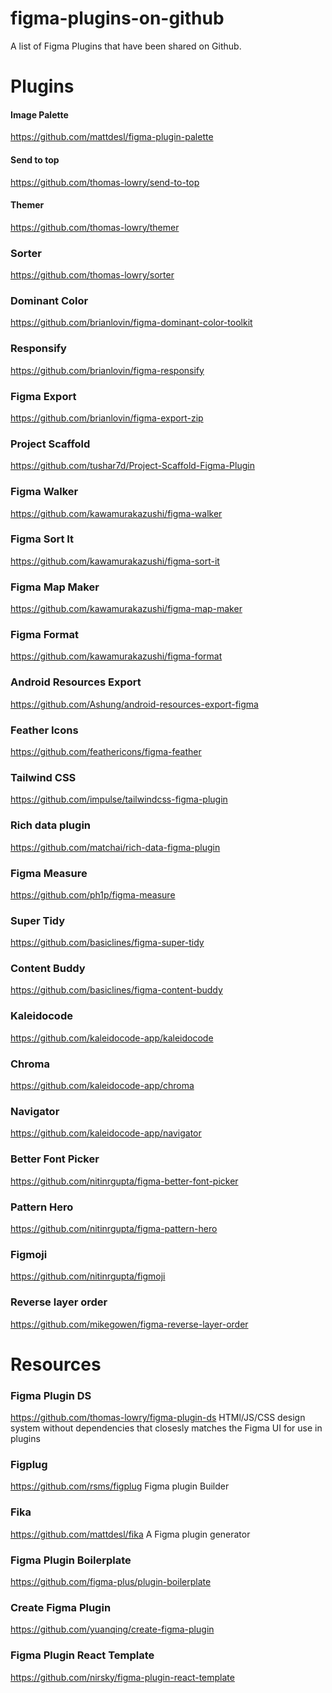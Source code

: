 # figma-plugins-on-github
A list of Figma Plugins that have been shared on Github.

# Plugins

#### Image Palette
https://github.com/mattdesl/figma-plugin-palette

#### Send to top
https://github.com/thomas-lowry/send-to-top

#### Themer
https://github.com/thomas-lowry/themer

### Sorter
https://github.com/thomas-lowry/sorter

### Dominant Color
https://github.com/brianlovin/figma-dominant-color-toolkit

### Responsify
https://github.com/brianlovin/figma-responsify

### Figma Export
https://github.com/brianlovin/figma-export-zip

### Project Scaffold
https://github.com/tushar7d/Project-Scaffold-Figma-Plugin

### Figma Walker
https://github.com/kawamurakazushi/figma-walker

### Figma Sort It
https://github.com/kawamurakazushi/figma-sort-it

### Figma Map Maker
https://github.com/kawamurakazushi/figma-map-maker

### Figma Format
https://github.com/kawamurakazushi/figma-format

### Android Resources Export
https://github.com/Ashung/android-resources-export-figma

### Feather Icons
https://github.com/feathericons/figma-feather

### Tailwind CSS 
https://github.com/impulse/tailwindcss-figma-plugin

### Rich data plugin
https://github.com/matchai/rich-data-figma-plugin

### Figma Measure
https://github.com/ph1p/figma-measure

### Super Tidy
https://github.com/basiclines/figma-super-tidy

### Content Buddy
https://github.com/basiclines/figma-content-buddy

### Kaleidocode
https://github.com/kaleidocode-app/kaleidocode

### Chroma
https://github.com/kaleidocode-app/chroma

### Navigator
https://github.com/kaleidocode-app/navigator

### Better Font Picker
https://github.com/nitinrgupta/figma-better-font-picker

### Pattern Hero
https://github.com/nitinrgupta/figma-pattern-hero

### Figmoji
https://github.com/nitinrgupta/figmoji

### Reverse layer order
https://github.com/mikegowen/figma-reverse-layer-order






# Resources

### Figma Plugin DS
https://github.com/thomas-lowry/figma-plugin-ds
HTMl/JS/CSS design system without dependencies that closesly matches the Figma UI for use in plugins

### Figplug
https://github.com/rsms/figplug
Figma plugin Builder

### Fika
https://github.com/mattdesl/fika
A Figma plugin generator

### Figma Plugin Boilerplate
https://github.com/figma-plus/plugin-boilerplate

### Create Figma Plugin
https://github.com/yuanqing/create-figma-plugin

### Figma Plugin React Template
https://github.com/nirsky/figma-plugin-react-template
